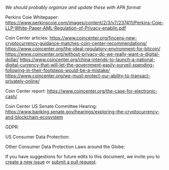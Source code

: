 *We should probably organize and update these with APA format*

Perkins Coie Whitepaper:
https://www.perkinscoie.com/images/content/2/3/v7/237411/Perkins-Coie-LLP-White-Paper-AML-Regulation-of-Privacy-enablin.pdf

Coin Center articles:
https://www.coincenter.org/fincens-new-cryptocurrency-guidance-matches-coin-center-recommendations/
https://www.coincenter.org/the-ideal-regulatory-environment-for-bitcoin/
https://www.coincenter.org/without-privacy-do-we-really-want-a-digital-dollar/
https://www.coincenter.org/china-intends-to-launch-a-national-digital-currency-that-will-let-the-government-easily-surveil-spending-following-in-their-footsteps-would-be-a-mistake/
https://www.coincenter.org/we-must-protect-our-ability-to-transact-privately-online/

Coin Center report:
https://www.coincenter.org/the-case-for-electronic-cash/

Coin Center US Senate Committee Hearing:
https://www.banking.senate.gov/hearings/exploring-the-cryptocurrency-and-blockchain-ecosystem

GDPR:

US Consumer Data Protection:

Other Consumer Data Protection Laws around the Globe:


If you have suggestions for future edits to this document, we invite you to [create a new issue](https://github.com/monero-outreach/policy-brief/issues) or [submit a pull request](https://github.com/monero-outreach/policy-brief/pulls).
